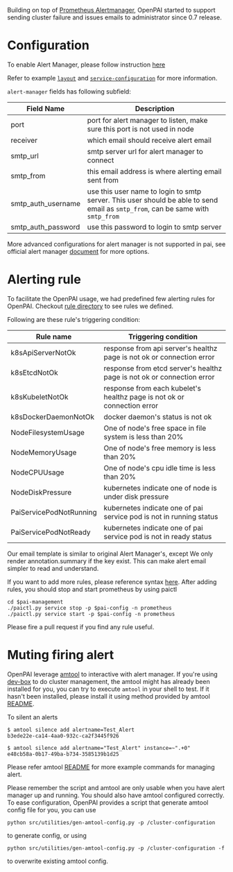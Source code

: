 Building on top of [Prometheus Alertmanager](https://prometheus.io/docs/alerting/alertmanager/),
OpenPAI started to support sending cluster failure and issues emails to administrator since 0.7
release.

# Configuration

To enable Alert Manager, please follow instruction [here](../../src/alert-manager/config/alert-manager.md)

Refer to example [`layout`](../../examples/cluster-configuration/layout.yaml) and
[`service-configuration`](../../examples/cluster-configuration/services-configuration.yaml) for more
information.

`alert-manager` fields has following subfield:

| Field Name | Description |
| --- | --- |
| port | port for alert manager to listen, make sure this port is not used in node |
| receiver | which email should receive alert email |
| smtp_url | smtp server url for alert manager to connect |
| smtp_from | this email address is where alerting email sent from |
| smtp_auth_username | use this user name to login to smtp server. This user should be able to send email as `smtp_from`, can be same with `smtp_from` |
| smtp_auth_password | use this password to login to smtp server |

More advanced configurations for alert manager is not supported in pai, see official alert manager
[document](https://prometheus.io/docs/alerting/configuration/) for more options.

# Alerting rule

To facilitate the OpenPAI usage, we had predefined few alerting rules for OpenPAI.
Checkout [rule directory](../../src/prometheus/deploy/alerting) to see rules we defined.

Following are these rule's triggering condition:

| Rule name | Triggering condition |
| --- | --- |
| k8sApiServerNotOk | response from api server's healthz page is not ok or connection error |
| k8sEtcdNotOk | response from etcd server's healthz page is not ok or connection error |
| k8sKubeletNotOk | response from each kubelet's healthz page is not ok or connection error |
| k8sDockerDaemonNotOk | docker daemon's status is not ok |
| NodeFilesystemUsage | One of node's free space in file system is less than 20% |
| NodeMemoryUsage | One of node's free memory is less than 20% |
| NodeCPUUsage | One of node's cpu idle time is less than 20% |
| NodeDiskPressure | kubernetes indicate one of node is under disk pressure |
| PaiServicePodNotRunning | kubernetes indicate one of pai service pod is not in running status |
| PaiServicePodNotReady | kubernetes indicate one of pai service pod is not in ready status |

Our email template is similar to original Alert Manager's, except We only render annotation.summary
if the key exist. This can make alert email simpler to read and understand.

If you want to add more rules, please reference syntax
[here](https://prometheus.io/docs/prometheus/latest/configuration/alerting_rules/).
After adding rules, you should stop and start prometheus by using paictl

```
cd $pai-management
./paictl.py service stop -p $pai-config -n prometheus
./paictl.py service start -p $pai-config -n prometheus
```

Please fire a pull request if you find any rule useful.

# Muting firing alert

OpenPAI leverage [amtool](https://github.com/prometheus/alertmanager#amtool) to interactive with
alert manager. If you're using [dev-box](../pai-management/doc/customized-configuration.md) to do
cluster management, the amtool might has already been installed for you, you can try to execute
`amtool` in your shell to test. If it hasn't been installed, please install it using method provided
by amtool [README](https://github.com/prometheus/alertmanager#install-1).

To silent an alerts

```
$ amtool silence add alertname=Test_Alert
b3ede22e-ca14-4aa0-932c-ca2f3445f926

$ amtool silence add alertname="Test_Alert" instance=~".+0"
e48cb58a-0b17-49ba-b734-3585139b1d25
```

Please refer amtool
[README](https://github.com/prometheus/alertmanager#examples) for more example commands for managing
alert.

Please remember the script and amtool are only usable when you have alert manager up and running.
You should also have amtool configured correctly.
To ease configuration, OpenPAI provides a script that generate amtool config file for you, you can use

```
python src/utilities/gen-amtool-config.py -p /cluster-configuration
```

to generate config, or using

```
python src/utilities/gen-amtool-config.py -p /cluster-configuration -f
```

to overwrite existing amtool config.
